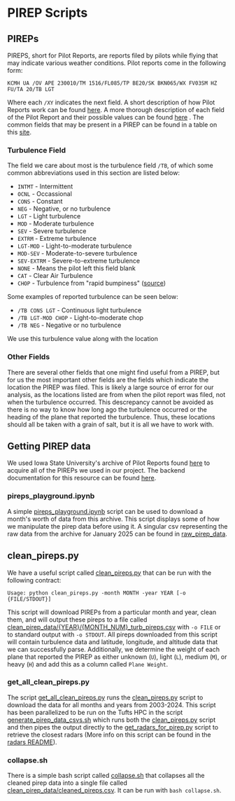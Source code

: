 # PIREP Scripts

## PIREPs

PIREPS, short for Pilot Reports, are reports filed by pilots while flying that
may indicate various weather conditions. Pilot reports come in the 
following form:

```
KCMH UA /OV APE 230010/TM 1516/FL085/TP BE20/SK BKN065/WX FV03SM HZ FU/TA 20/TB LGT
```

Where each `/XY` indicates the next field. A short description of how Pilot 
Reports work can be found 
[here](https://skybrary.aero/articles/pilot-report-pirep). 
A more thorough description of each field of the Pilot Report and their 
possible values can be found 
[here](https://www.faa.gov/air_traffic/publications/atpubs/fs_html/chap8_section_1.html)
. The common fields that may be present in a PIREP can be found in a table on 
this [site](https://skybrary.aero/articles/pilot-report-pirep).

### Turbulence Field
The field we care about most is the turbulence field `/TB`, of 
which some common abbreviations used in this section are listed below:

* `INTMT` - Intermittent
* `OCNL` - Occassional
* `CONS` - Constant
* `NEG` - Negative, or no turbulence
* `LGT` - Light turbulence
* `MOD` - Moderate turbulence
* `SEV` - Severe turbulence
* `EXTRM` - Extreme turbulence
* `LGT-MOD` - Light-to-moderate turbulence
* `MOD-SEV` - Moderate-to-severe turbulence
* `SEV-EXTRM` - Severe-to-extreme turbulence
* `NONE` - Means the pilot left this field blank
* `CAT` - Clear Air Turbulence
* `CHOP` - Turbulence from "rapid bumpiness" ([source](https://www.faa.gov/air_traffic/publications/atpubs/pcg_html/glossary-c.html#$CHOP))

Some examples of reported turbulence can be seen below:
* `/TB CONS LGT` - Continuous light turbulence
* `/TB LGT-MOD CHOP` - Light-to-moderate chop
* `/TB NEG` - Negative or no turbulence

We use this turbulence value along with the location

### Other Fields
There are several other fields that one might find useful from a PIREP, but 
for us the most important other fields are the fields which indicate the 
location the PIREP was filed. This is likely a large source of error for 
our analysis, as the locations listed are from when the pilot report was 
filed, not when the turbulence occurred. This descrepancy cannot be avoided 
as there is no way to know how long ago the turbulence occurred or the heading 
of the plane that reported the turbulence. Thus, these locations should all be 
taken with a grain of salt, but it is all we have to work with.


## Getting PIREP data
We used Iowa State University's archive of Pilot Reports found 
[here](https://mesonet.agron.iastate.edu/request/gis/pireps.php) 
to acquire all of the PIREPs we used in our project. The backend 
documentation for this resource can be found 
[here](https://mesonet.agron.iastate.edu/cgi-bin/request/gis/pireps.py?help). 

### pireps_playground.ipynb
A simple [pireps_playground.ipynb](pireps_playground.ipynb) script can be used
to download a month's worth of data from this archive.
This script displays some of how we manipulate the pirep data before using it.
A singular csv representing the raw data from the archive for January 2025 can 
be found in [raw_pirep_data](raw_pirep_data/2025/01_raw_pireps.csv). 

## clean_pireps.py
We have a useful script called [clean_pireps.py](clean_pireps.py) that can 
be run with the following contract:

```
Usage: python clean_pireps.py -month MONTH -year YEAR [-o {FILE/STDOUT}]
```
This script will download PIREPs from a particular month and year, clean them,
and will output these pireps to a file called 
[clean_pirep_data/{YEAR}/{MONTH_NUM}_turb_pireps.csv](clean_pirep_data/2025/03_turb_pireps.csv)
 with `-o FILE` or to standard output with `-o STDOUT`. All pireps downloaded 
 from this script will contain turbulence data and latitude, longitude, and 
 altitude data that we can successfully parse. Additionally, we determine the 
 weight of each plane that reported the PIREP as either unknown (`U`), light 
 (`L`), medium (`M`), or heavy (`H`) and add this as a column 
 called `Plane Weight`. 

### get_all_clean_pireps.py
The script [get_all_clean_pireps.py](get_all_clean_pireps.py) runs the 
[clean_pireps.py](clean_pireps.py) script to download the data for all
 months and years from 2003-2024. This script has been parallelized to be 
 run on the Tufts HPC in the script 
 [generate_pirep_data_csvs.sh](/hpc_scripts/generate_pirep_data_csvs.sh) 
 which runs both the [clean_pireps.py](clean_pireps.py) script and then 
 pipes the output directly to the 
 [get_radars_for_pirep.py](get_radars_for_pirep.py) 
 script to retrieve the closest radars (More info on this script can be found
 in the [radars README](/radars/README.md)).

### collapse.sh
There is a simple bash script called [collapse.sh](collapse.sh) that collapses 
all the cleaned pirep data into a single file called
[clean_pirep_data/cleaned_pireps.csv](clean_pirep_data/cleaned_pireps.csv). It
can be run with `bash collapse.sh`. 

